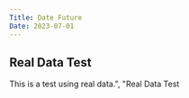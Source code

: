```yaml
---
Title: Date Future
Date: 2023-07-01
---
```


## Real Data Test

This is a test using real data.", "Real Data Test
